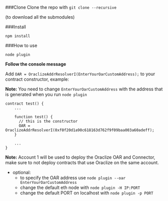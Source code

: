 ###Clone
Clone the repo with `git clone --recursive`

(to download all the submodules)

###Install
```
npm install
```

###How to use
```
node plugin
```

**Follow the console message**

Add `OAR = OraclizeAddrResolverI(EnterYourOarCustomAddress);` to your contract constructor, example:

**Note:** You need to change `EnterYourOarCustomAddress` with the address that is generated when you run `node plugin`
```
contract test() {
    ...
    
    function test() {
      // this is the constructor
      OAR = OraclizeAddrResolverI(0xf0f20d1a90c618163d762f9f09baa003a60adeff);
    }
  
    ...
}
```

**Note:** Account 1 will be used to deploy the Oraclize OAR and Connector, make sure to not deploy contracts that use Oraclize on the same account.

* optional:
  * to specify the OAR address use `node plugin --oar EnterYourOarCustomAddress`
  * change the default eth node with `node plugin -H IP:PORT`
  * change the default PORT on localhost with `node plugin -p PORT`



  

